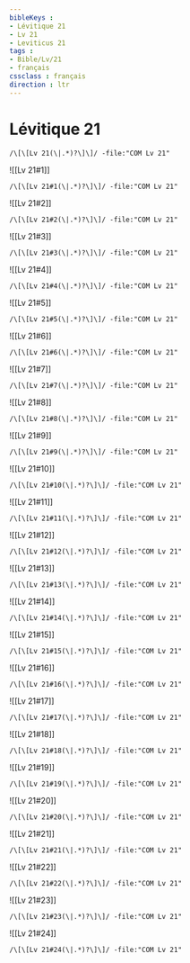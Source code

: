 ```yaml
---
bibleKeys : 
- Lévitique 21
- Lv 21
- Leviticus 21
tags : 
- Bible/Lv/21
- français
cssclass : français
direction : ltr
---
```


# Lévitique 21

```query
/\[\[Lv 21(\|.*)?\]\]/ -file:"COM Lv 21"
```



![[Lv 21#1]]

```query
/\[\[Lv 21#1(\|.*)?\]\]/ -file:"COM Lv 21"
```

![[Lv 21#2]]

```query
/\[\[Lv 21#2(\|.*)?\]\]/ -file:"COM Lv 21"
```

![[Lv 21#3]]

```query
/\[\[Lv 21#3(\|.*)?\]\]/ -file:"COM Lv 21"
```

![[Lv 21#4]]

```query
/\[\[Lv 21#4(\|.*)?\]\]/ -file:"COM Lv 21"
```

![[Lv 21#5]]

```query
/\[\[Lv 21#5(\|.*)?\]\]/ -file:"COM Lv 21"
```

![[Lv 21#6]]

```query
/\[\[Lv 21#6(\|.*)?\]\]/ -file:"COM Lv 21"
```

![[Lv 21#7]]

```query
/\[\[Lv 21#7(\|.*)?\]\]/ -file:"COM Lv 21"
```

![[Lv 21#8]]

```query
/\[\[Lv 21#8(\|.*)?\]\]/ -file:"COM Lv 21"
```

![[Lv 21#9]]

```query
/\[\[Lv 21#9(\|.*)?\]\]/ -file:"COM Lv 21"
```

![[Lv 21#10]]

```query
/\[\[Lv 21#10(\|.*)?\]\]/ -file:"COM Lv 21"
```

![[Lv 21#11]]

```query
/\[\[Lv 21#11(\|.*)?\]\]/ -file:"COM Lv 21"
```

![[Lv 21#12]]

```query
/\[\[Lv 21#12(\|.*)?\]\]/ -file:"COM Lv 21"
```

![[Lv 21#13]]

```query
/\[\[Lv 21#13(\|.*)?\]\]/ -file:"COM Lv 21"
```

![[Lv 21#14]]

```query
/\[\[Lv 21#14(\|.*)?\]\]/ -file:"COM Lv 21"
```

![[Lv 21#15]]

```query
/\[\[Lv 21#15(\|.*)?\]\]/ -file:"COM Lv 21"
```

![[Lv 21#16]]

```query
/\[\[Lv 21#16(\|.*)?\]\]/ -file:"COM Lv 21"
```

![[Lv 21#17]]

```query
/\[\[Lv 21#17(\|.*)?\]\]/ -file:"COM Lv 21"
```

![[Lv 21#18]]

```query
/\[\[Lv 21#18(\|.*)?\]\]/ -file:"COM Lv 21"
```

![[Lv 21#19]]

```query
/\[\[Lv 21#19(\|.*)?\]\]/ -file:"COM Lv 21"
```

![[Lv 21#20]]

```query
/\[\[Lv 21#20(\|.*)?\]\]/ -file:"COM Lv 21"
```

![[Lv 21#21]]

```query
/\[\[Lv 21#21(\|.*)?\]\]/ -file:"COM Lv 21"
```

![[Lv 21#22]]

```query
/\[\[Lv 21#22(\|.*)?\]\]/ -file:"COM Lv 21"
```

![[Lv 21#23]]

```query
/\[\[Lv 21#23(\|.*)?\]\]/ -file:"COM Lv 21"
```

![[Lv 21#24]]

```query
/\[\[Lv 21#24(\|.*)?\]\]/ -file:"COM Lv 21"
```

